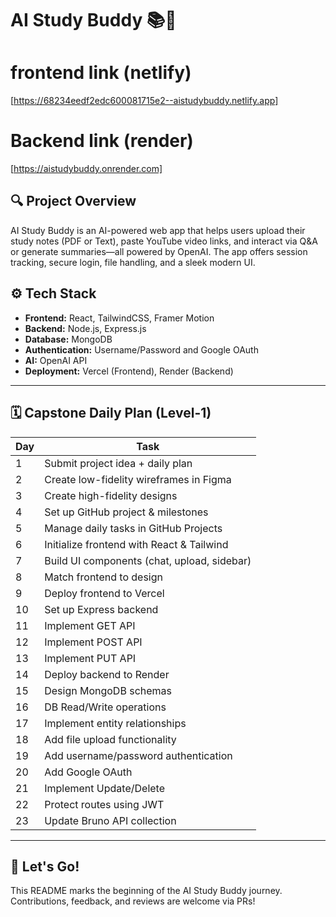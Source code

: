 # AI Study Buddy 📚🤖

# frontend link (netlify)
[https://68234eedf2edc600081715e2--aistudybuddy.netlify.app]

# Backend link (render)
[https://aistudybuddy.onrender.com] 

## 🔍 Project Overview
AI Study Buddy is an AI-powered web app that helps users upload their study notes (PDF or Text), paste YouTube video links, and interact via Q&A or generate summaries—all powered by OpenAI. The app offers session tracking, secure login, file handling, and a sleek modern UI.

## ⚙️ Tech Stack
- **Frontend:** React, TailwindCSS, Framer Motion  
- **Backend:** Node.js, Express.js  
- **Database:** MongoDB  
- **Authentication:** Username/Password and Google OAuth  
- **AI:** OpenAI API  
- **Deployment:** Vercel (Frontend), Render (Backend)  

---

## 🗓️ Capstone Daily Plan (Level-1)

| Day | Task |
|-----|------|
| 1 | Submit project idea + daily plan |
| 2 | Create low-fidelity wireframes in Figma |
| 3 | Create high-fidelity designs |
| 4 | Set up GitHub project & milestones |
| 5 | Manage daily tasks in GitHub Projects |
| 6 | Initialize frontend with React & Tailwind |
| 7 | Build UI components (chat, upload, sidebar) |
| 8 | Match frontend to design |
| 9 | Deploy frontend to Vercel |
|10 | Set up Express backend |
|11 | Implement GET API |
|12 | Implement POST API |
|13 | Implement PUT API |
|14 | Deploy backend to Render |
|15 | Design MongoDB schemas |
|16 | DB Read/Write operations |
|17 | Implement entity relationships |
|18 | Add file upload functionality |
|19 | Add username/password authentication |
|20 | Add Google OAuth |
|21 | Implement Update/Delete |
|22 | Protect routes using JWT |
|23 | Update Bruno API collection |

---

## 🚀 Let's Go!
This README marks the beginning of the AI Study Buddy journey. Contributions, feedback, and reviews are welcome via PRs!

